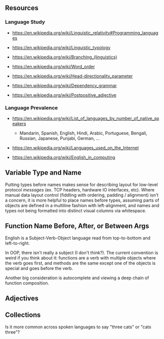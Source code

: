 
## Resources

### Language Study

- https://en.wikipedia.org/wiki/Linguistic_relativity#Programming_languages

- https://en.wikipedia.org/wiki/Linguistic_typology
- https://en.wikipedia.org/wiki/Branching_(linguistics)
- https://en.wikipedia.org/wiki/Word_order
- https://en.wikipedia.org/wiki/Head-directionality_parameter
- https://en.wikipedia.org/wiki/Dependency_grammar

- https://en.wikipedia.org/wiki/Postpositive_adjective

### Language Prevalence

- https://en.wikipedia.org/wiki/List_of_languages_by_number_of_native_speakers
  - Mandarin, Spanish, English, Hindi, Arabic, Portuguese, Bengali, Russian, Japanese, Punjabi, German, ...
- https://en.wikipedia.org/wiki/Languages_used_on_the_Internet

- https://en.wikipedia.org/wiki/English_in_computing

## Variable Type and Name

Putting types before names makes sense for describing layout for low-level protocol _messages_ (ex. TCP headers, hardware IO interfaces, etc). Where manual data layout control (fiddling with ordering, padding / alignment) isn't a concern, it is more helpful to place names before types, assuming parts of objects are defined in a multiline fashion with left-alignment, and names and types not being formatted into distinct visual columns via whitespace.

## Function Name Before, After, or Between Args

English is a Subject-Verb-Object language read from top-to-bottom and left-to-right.

In OOP, there isn't really a subject (I don't think?). The current convention is weird if you think about it: functions are a verb with multiple objects where the verb goes first, and methods are the same except one of the objects is special and goes before the verb.

Another big consideration is autocomplete and viewing a deep chain of function composition.

## Adjectives


## Collections

Is it more common across spoken languages to say "three cats" or "cats three"?
